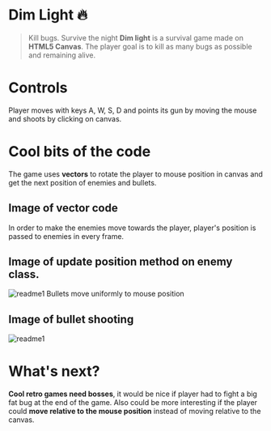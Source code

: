 # Dim Light 🔥
> Kill bugs. Survive the night
**Dim light** is a survival game made on **HTML5 Canvas**. 
The player goal is to kill as many bugs as possible and remaining alive.

# Controls
Player moves with keys A, W, S, D and points its gun by moving the mouse and shoots by clicking on canvas.

# Cool bits of the code
The game uses **vectors** to rotate the player to mouse position in canvas and get the next position of enemies and bullets.
## Image of vector code


In order to make the enemies move towards the player, player's position is passed to enemies in every frame.
## Image of update position method on enemy class.
![readme1](https://user-images.githubusercontent.com/46005400/55588892-41c4b280-572f-11e9-963f-74dc2472b6ea.png)
Bullets move uniformly to mouse position
## Image of bullet shooting
![readme1](https://user-images.githubusercontent.com/46005400/55588892-41c4b280-572f-11e9-963f-74dc2472b6ea.png)

# What's next?
**Cool retro games need bosses**, it would be nice if player had to fight a big fat bug at the end of the game.
Also could be more interesting if the player could **move relative to the mouse position** instead of moving relative to the canvas.

